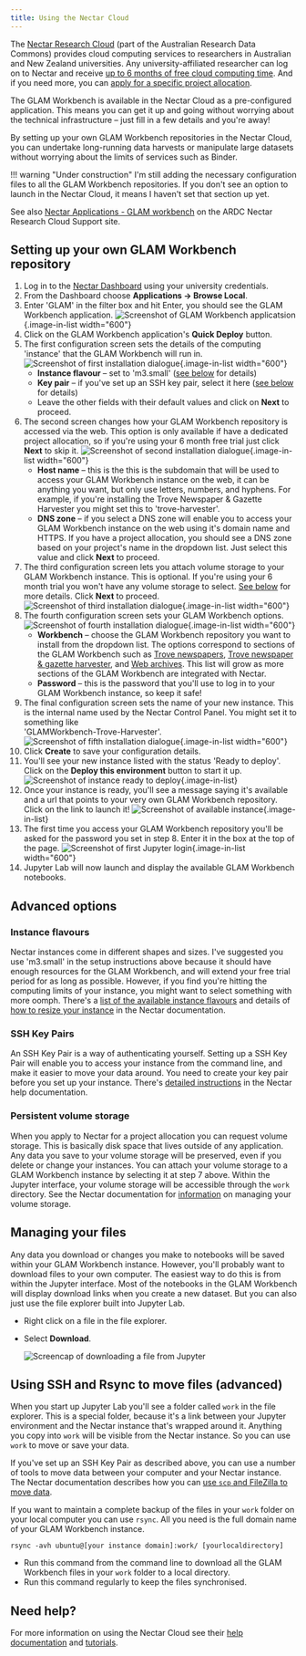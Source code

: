 ```yaml
---
title: Using the Nectar Cloud
---
```


The [Nectar Research Cloud](https://ardc.edu.au/services/nectar-research-cloud/) (part of the Australian Research Data Commons) provides cloud computing services to researchers in Australian and New Zealand universities. Any university-affiliated researcher can log on to Nectar and receive [up to 6 months of free cloud computing time](https://tutorials.rc.nectar.org.au/allocation-management/03-account-and-trial). And if you need more, you can [apply for a specific project allocation](https://tutorials.rc.nectar.org.au/allocation-management/04-allocation-and-projects).

The GLAM Workbench is available in the Nectar Cloud as a pre-configured application. This means you can get it up and going without worrying about the technical infrastructure – just fill in a few details and you're away!

By setting up your own GLAM Workbench repositories in the Nectar Cloud, you can undertake long-running data harvests or manipulate large datasets without worrying about the limits of services such as Binder.

!!! warning "Under construction"
    I'm still adding the necessary configuration files to all the GLAM Workbench repositories. If you don't see an option to launch in the Nectar Cloud, it means I haven't set that section up yet.

See also [Nectar Applications - GLAM workbench](https://support.ehelp.edu.au/support/solutions/articles/6000253108-nectar-applications-glam-workbench) on the ARDC Nectar Research Cloud Support site.

## Setting up your own GLAM Workbench repository

1. Log in to the [Nectar Dashboard](https://dashboard.rc.nectar.org.au/) using your university credentials.
2. From the Dashboard choose **Applications -> Browse Local**.
3. Enter 'GLAM' in the filter box and hit Enter, you should see the GLAM Workbench application.
    ![Screenshot of GLAM Workbench applicatsion](images/nectar-gw-app.png){.image-in-list width="600"}
4. Click on the GLAM Workbench application's  **Quick Deploy** button.
5. The first configuration screen sets the details of the computing 'instance' that the GLAM Workbench will run in.
    ![Screenshot of first installation dialogue](images/nectar-config1.png){.image-in-list width="600"}
    * **Instance flavour** – set to 'm3.small' ([see below](#instance-flavours) for details)
    * **Key pair** – if you've set up an SSH key pair, select it here ([see below](#ssh-key-pairs) for details)
    * Leave the other fields with their default values and click on **Next** to proceed.
6. The second screen changes how your GLAM Workbench repository is accessed via the web. This option is only available if have a dedicated project allocation, so if you're using your 6 month free trial just click **Next** to skip it.
    ![Screenshot of second installation dialogue](images/nectar-config2.png){.image-in-list width="600"}
    * **Host name** – this is the this is the subdomain that will be used to access your GLAM Workbench instance on the web, it can be anything you want, but only use letters, numbers, and hyphens. For example, if you're installing the Trove Newspaper & Gazette Harvester you might set this to 'trove-harvester'.
    * **DNS zone** – if you select a DNS zone will enable you to access your GLAM Workbench instance on the web using it's domain name and HTTPS. If you have a project allocation, you should see a DNS zone based on your project's name in the dropdown list. Just select this value and click **Next** to proceed.
7. The third configuration screen lets you attach volume storage to your GLAM Workbench instance. This is optional. If you're using your 6 month trial you won't have any volume storage to select. [See below](#persistent-volume-storage) for more details. Click **Next** to proceed.
    ![Screenshot of third installation dialogue](images/nectar-config3.png){.image-in-list width="600"}
8. The fourth configuration screen sets your GLAM Workbench options.
    ![Screenshot of fourth installation dialogue](images/nectar-config4.png){.image-in-list width="600"}
    * **Workbench** – choose the GLAM Workbench repository you want to install from the dropdown list. The options correspond to sections of the GLAM Workbench such as [Trove newspapers](https://glam-workbench.net/trove-newspapers/), [Trove newspaper & gazette harvester](https://glam-workbench.net/trove-harvester/), and [Web archives](https://glam-workbench.net/web-archives/). This list will grow as more sections of the GLAM Workbench are integrated with Nectar.
    * **Password** – this is the password that you'll use to log in to your GLAM Workbench instance, so keep it safe!
9. The final configuration screen sets the name of your new instance. This is the internal name used by the Nectar Control Panel. You might set it to something like  
'GLAMWorkbench-Trove-Harvester'.
    ![Screenshot of fifth installation dialogue](images/nectar-config-5.png){.image-in-list width="600"}
10. Click **Create** to save your configuration details.
11. You'll see your new instance listed with the status 'Ready to deploy'. Click on the **Deploy this environment** button to start it up.  
    ![Screenshot of instance ready to deploy](images/nectar-deploy.png){.image-in-list}
12. Once your instance is ready, you'll see a message saying it's available and a url that points to your very own GLAM Workbench repository. Click on the link to launch it!
    ![Screenshot of available instance](images/nectar-available.png){.image-in-list}
13. The first time you access your GLAM Workbench repository you'll be asked for the password you set in step 8. Enter it in the box at the top of the page.
    ![Screenshot of first Jupyter login](images/nectar-jupyter-login.png){.image-in-list width="600"}
14. Jupyter Lab will now launch and display the available GLAM Workbench notebooks.

## Advanced options

### Instance flavours

Nectar instances come in different shapes and sizes. I've suggested you use 'm3.small' in the setup instructions above because it should have enough resources for the GLAM Workbench, and will extend your free trial period for as long as possible. However, if you find you're hitting the computing limits of your instance, you might want to select something with more oomph. There's a [list of the available instance flavours](https://support.ehelp.edu.au/support/solutions/articles/6000055380-resources-available-to-you) and details of [how to resize your instance](https://tutorials.rc.nectar.org.au/changing-instances/03-resizing) in the Nectar documentation.

### SSH Key Pairs

An SSH Key Pair is a way of authenticating yourself. Setting up a SSH Key Pair will enable you to access your instance from the command line, and make it easier to move your data around. You need to create your key pair before you set up your instance. There's [detailed instructions](https://tutorials.rc.nectar.org.au/keypairs/01-overview) in the Nectar help documentation.

### Persistent volume storage

When you apply to Nectar for a project allocation you can request volume storage. This is basically disk space that lives outside of any application. Any data you save to your volume storage will be preserved, even if you delete or change your instances. You can attach your volume storage to a GLAM Workbench instance by selecting it at step 7 above. Within the Jupyter interface, your volume storage will be accessible through the `work` directory. See the Nectar documentation for [information](https://tutorials.rc.nectar.org.au/volume-storage/01-overview) on managing your volume storage.

## Managing your files

Any data you download or changes you make to notebooks will be saved within your GLAM Workbench instance. However, you'll probably want to download files to your own computer. The easiest way to do this is from within the Jupyter interface. Most of the notebooks in the GLAM Workbench will display download links when you create a new dataset. But you can also just use the file explorer built into Jupyter Lab.

* Right click on a file in the file explorer.
* Select **Download**.

  ![Screencap of downloading a file from Jupyter](images/jupyter_download.png)

## Using SSH and Rsync to move files (advanced)

When you start up Jupyter Lab you'll see a folder called `work` in the file explorer. This is a special folder, because it's a link between your Jupyter environment and the Nectar instance that's wrapped around it. Anything you copy into `work` will be visible from the Nectar instance. So you can use `work` to move or save your data.

If you've set up an SSH Key Pair as described above, you can use a number of tools to move data between your computer and your Nectar instance. The Nectar documentation describes how you can [use `scp` and FileZilla to move data](https://tutorials.rc.nectar.org.au/moving-data/01-overview).

If you want to maintain a complete backup of the files in your `work` folder on your local computer you can use `rsync`. All you need is the full domain name of your GLAM Workbench instance.

```
rsync -avh ubuntu@[your instance domain]:work/ [yourlocaldirectory]
```

* Run this command from the command line to download all the GLAM Workbench files in your `work` folder to a local directory.
* Run this command regularly to keep the files synchronised.

## Need help?

For more information on using the Nectar Cloud see their [help documentation](http://support.nectar.org.au//support/solutions/folders/6000190150) and [tutorials](https://tutorials.rc.nectar.org.au/).
